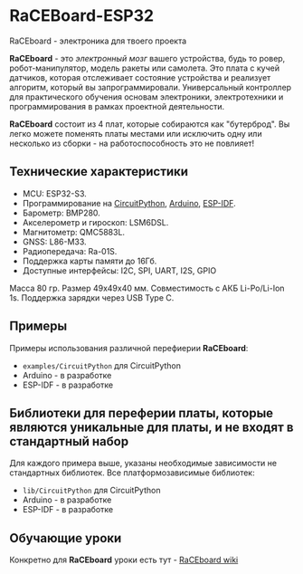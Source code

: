 # RaCEBoard-ESP32
 RaCEboard - электроника для твоего проекта

**RaCEboard** - это *электронный мозг* вашего устройства, будь то ровер, робот-манипулятор, модель ракеты или самолета. Это плата с кучей датчиков, которая отслеживает состояние устройства и реализует алгоритм, который вы запрограммировали. Универсальный контроллер для практического обучения основам электроники, электротехники и программирования в рамках проектной деятельности.

**RaCEboard** состоит из 4 плат, которые собираются как "бутерброд". Вы легко можете поменять платы местами или исключить одну или несколько из сборки - на работоспособность это не повлияет!

## Технические характеристики
+ MCU: ESP32-S3.
+ Программирование на [CircuitPython](https://github.com/adafruit/circuitpython), [Arduino](https://github.com/espressif/arduino-esp32),  [ESP-IDF](https://github.com/espressif/esp-idf).
+ Барометр: BMP280.
+ Акселерометр и гироскоп: LSM6DSL.
+ Магнитометр: QMC5883L.
+ GNSS: L86-M33.
+ Радиопередача: Ra-01S.
+ Поддержка карты памяти до 16Гб.
+ Доступные интерфейсы: I2C, SPI, UART, I2S, GPIO 

Масса 80 гр.
Размер 49х49х40 мм.
Совместимость с АКБ Li-Po/Li-Ion 1s.
Поддержка зарядки через USB Type C.

## Примеры
Примеры использования различной перефиерии **RaCEboard**:
-  ``examples/CircuitPython`` для CircuitPython
-  Arduino - в разработке
-  ESP-IDF - в разработке

## Библиотеки для переферии платы, которые являются уникальные для платы, и не входят в стандартный набор
Для каждого примера выше, указаны необходимые зависимости не стандартных библиотек. Все платформозависимые библиотек:
-  ``lib/CircuitPython`` для CircuitPython
-  Arduino - в разработке
-  ESP-IDF - в разработке

## Обучающие уроки
Конкретно для **RaCEboard** уроки есть тут - [RaCEboard wiki](https://raceboards.notion.site/b904a8853876489b9a182e0184369974?v=f337b6ecd4494e199e3b007a1e0e9fd5)
